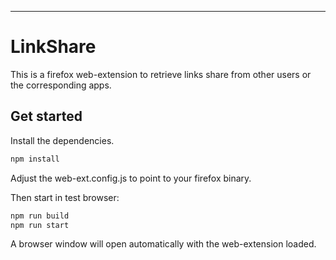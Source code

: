 

---

# LinkShare

This is a firefox web-extension to retrieve links share from other users or the corresponding apps.


## Get started

Install the dependencies.

```bash
npm install
```

Adjust the web-ext.config.js to point to your firefox binary.

Then start in test browser:

```bash
npm run build
npm run start
```

A browser window will open automatically with the web-extension loaded.

